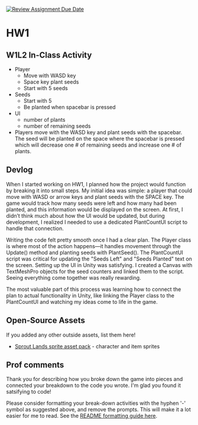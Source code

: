 [![Review Assignment Due Date](https://classroom.github.com/assets/deadline-readme-button-22041afd0340ce965d47ae6ef1cefeee28c7c493a6346c4f15d667ab976d596c.svg)](https://classroom.github.com/a/MjLLqDcN)
# HW1
## W1L2 In-Class Activity
- Player
  - Move with WASD key
  - Space key plant seeds
  - Start with 5 seeds
- Seeds
  - Start with 5
  - Be planted when spacebar is pressed
- UI
  - number of plants
  - number of remaining seeds
- Players move with the WASD key and plant seeds with the spacebar. The seed will be planted on the space where the spacebar is pressed which will decrease one # of remaining seeds and increase one # of plants.

## Devlog
When I started working on HW1, I planned how the project would function by breaking it into small steps. My initial idea was simple: a player that could move with WASD or arrow keys and plant seeds with the SPACE key. The game would track how many seeds were left and how many had been planted, and this information would be displayed on the screen. At first, I didn’t think much about how the UI would be updated, but during development, I realized I needed to use a dedicated PlantCountUI script to handle that connection.

Writing the code felt pretty smooth once I had a clear plan. The Player class is where most of the action happens—it handles movement through the Update() method and planting seeds with PlantSeed(). The PlantCountUI script was critical for updating the "Seeds Left" and "Seeds Planted" text on the screen. Setting up the UI in Unity was satisfying. I created a Canvas with TextMeshPro objects for the seed counters and linked them to the script. Seeing everything come together was really rewarding.

The most valuable part of this process was learning how to connect the plan to actual functionality in Unity, like linking the Player class to the PlantCountUI and watching my ideas come to life in the game.

## Open-Source Assets
If you added any other outside assets, list them here!
- [Sprout Lands sprite asset pack](https://cupnooble.itch.io/sprout-lands-asset-pack) - character and item sprites

## Prof comments
Thank you for describing how you broke down the game into pieces and connected your breakdown to the code you wrote. I'm glad you found it satsifying to code!

Please consider formatting your break-down activities with the hyphen '-' symbol as suggested above, and remove the prompts. This will make it a lot easier for me to read. See the [README formatting guide here](https://docs.github.com/en/get-started/writing-on-github/getting-started-with-writing-and-formatting-on-github/basic-writing-and-formatting-syntax).
